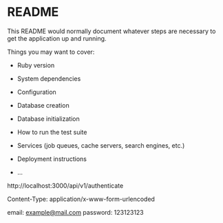 # README

This README would normally document whatever steps are necessary to get the
application up and running.

Things you may want to cover:

* Ruby version

* System dependencies

* Configuration

* Database creation

* Database initialization

* How to run the test suite

* Services (job queues, cache servers, search engines, etc.)

* Deployment instructions

* ...

http://localhost:3000/api/v1/authenticate

Content-Type: application/x-www-form-urlencoded

email: example@mail.com
password: 123123123